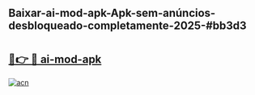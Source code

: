 ## Baixar-ai-mod-apk-Apk-sem-anúncios-desbloqueado-completamente-2025-#bb3d3

# <h2><a href="https://ainizakaria.my?title=ai-mod-apk&ref=20M">🔗👉 🔴 ai-mod-apk</a></h2>

[![acn](https://github.com/user-attachments/assets/0f9c940e-d8b0-45ae-aac7-cd30a18b3e1c)](https://ainizakaria.my?title=ai-mod-apk&ref=20M)

